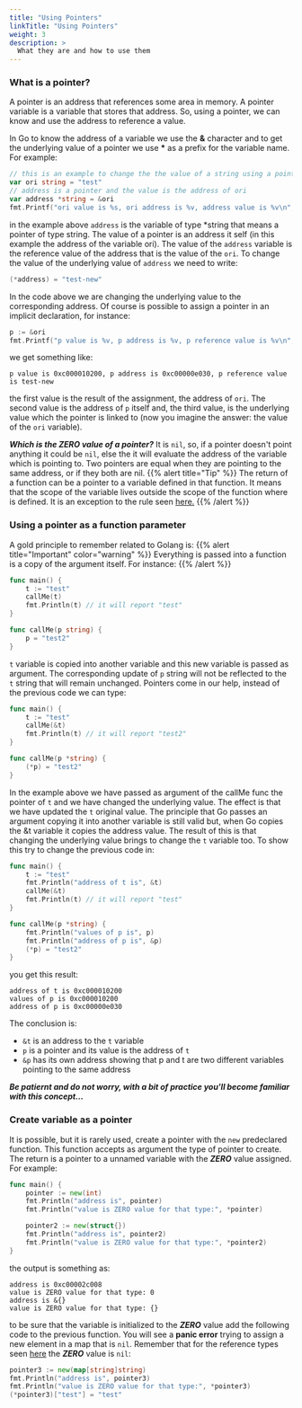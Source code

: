 ```yaml
---
title: "Using Pointers"
linkTitle: "Using Pointers"
weight: 3
description: >
  What they are and how to use them
---
```


### What is a pointer?

A pointer is an address that references some area in memory. A pointer variable is a variable that stores that address.
So, using a pointer, we can know and use the address to reference a value.

In Go to know the address of a variable we use the **&** character and to get the underlying value of a pointer we use **\*** as a prefix for the variable name.
For example:

```go
// this is an example to change the the value of a string using a pointer
var ori string = "test"
// address is a pointer and the value is the address of ori
var address *string = &ori
fmt.Printf("ori value is %s, ori address is %v, address value is %v\n", ori, address, (*address))
```

in the example above `address` is the variable of type *string that means a pointer of type string. The value of a pointer is an address it self (in this example the address of the variable ori). The value of the `address` variable is the reference value of the address that is the value of the `ori`.
To change the value of the underlying value of `address` we need to write:

```go
(*address) = "test-new"
```

In the code above we are changing the underlying value to the corresponding address. Of course is possible to assign a pointer in an implicit declaration, for instance:

```go
p := &ori
fmt.Printf("p value is %v, p address is %v, p reference value is %v\n", p, &p, (*p))
```

we get something like:

```shell
p value is 0xc000010200, p address is 0xc00000e030, p reference value is test-new
```

the first value is the result of the assignment, the address of `ori`. The second value is the address of `p` itself and, the third value, is the underlying value which the pointer is linked to (now you imagine the answer: the value of the `ori` variable).

***Which is the ZERO value of a pointer?***
It is `nil`, so, if a pointer doesn't point anything it could be `nil`, else the it will evaluate the address of the variable which is pointing to.
Two pointers are equal when they are pointing to the same address, or if they both are nil.
{{% alert title="Tip" %}}
The return of a function can be a pointer to a variable defined in that function. It means that the scope of the variable lives outside the scope of the function where is defined. It is an exception to the rule seen [here.](/docs/basic-of-the-language/#variables-scope)
{{% /alert %}}

### Using a pointer as a function parameter

A gold principle to remember related to Golang is:
{{% alert title="Important" color="warning" %}}
Everything is passed into a function is a copy of the argument itself. For instance:
{{% /alert %}}
```go
func main() {
	t := "test"
	callMe(t)
	fmt.Println(t) // it will report "test"
}

func callMe(p string) {
	p = "test2"
}
```
`t` variable is copied into another variable and this new variable is passed as argument. The corresponding update of `p` string will not be reflected to the `t` string that will remain unchanged.
Pointers come in our help, instead of the previous code we can type:
```go
func main() {
	t := "test"
	callMe(&t)
	fmt.Println(t) // it will report "test2"
}

func callMe(p *string) {
	(*p) = "test2"
}
```
In the example above we have passed as argument of the callMe func the pointer of `t` and we have changed the underlying value. The effect is that we have updated the `t` original value.
The principle that Go passes an argument copying it into another variable is still valid but, when Go copies the &t variable it copies the address value. The result of this is that changing the underlying value brings to change the `t` variable too.
To show this try to change the previous code in:
```go
func main() {
	t := "test"
	fmt.Println("address of t is", &t)
	callMe(&t)
	fmt.Println(t) // it will report "test"
}

func callMe(p *string) {
 	fmt.Println("values of p is", p)
	fmt.Println("address of p is", &p)
	(*p) = "test2"
}
```
you get this result:
```
address of t is 0xc000010200
values of p is 0xc000010200
address of p is 0xc00000e030
```
The conclusion is:
- `&t` is an address to the `t` variable
- `p` is a pointer and its value is the address of `t`
- `&p` has its own address showing that p and t are two different variables pointing to the same address

***Be patiernt and do not worry, with a bit of practice you'll become familiar with this concept...***

### Create variable as a pointer

It is possible, but it is rarely used, create a pointer with the `new` predeclared function. This function accepts as argument the type of pointer to create. The return is a pointer to a unnamed variable with the ***ZERO*** value assigned. For example:
```go
func main() {
	pointer := new(int)
	fmt.Println("address is", pointer)
	fmt.Println("value is ZERO value for that type:", *pointer)

	pointer2 := new(struct{})
	fmt.Println("address is", pointer2)
	fmt.Println("value is ZERO value for that type:", *pointer2)
}
```
the output is something as:
```
address is 0xc00002c008
value is ZERO value for that type: 0
address is &{}
value is ZERO value for that type: {}
```
to be sure that the variable is initialized to the ***ZERO*** value add the following code to the previous function. You will see a **panic error** trying to assign a new element in a map that is `nil`. Remember that for the reference types seen [here](/docs/basic-of-the-language/#long-variable-declaration) the ***ZERO*** value is `nil`:
```go
pointer3 := new(map[string]string)
fmt.Println("address is", pointer3)
fmt.Println("value is ZERO value for that type:", *pointer3)
(*pointer3)["test"] = "test"
```